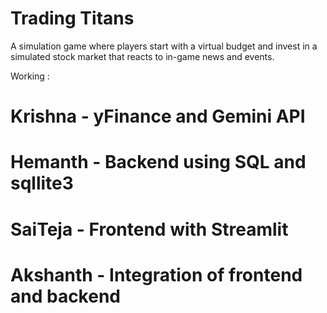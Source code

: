 # Trading Titans
A simulation game where players start with a virtual budget and invest in a simulated stock market that reacts to in-game news and events.

Working :
# Krishna - yFinance and Gemini API
# Hemanth - Backend using SQL and sqllite3
# SaiTeja - Frontend with Streamlit
# Akshanth - Integration of frontend and backend
